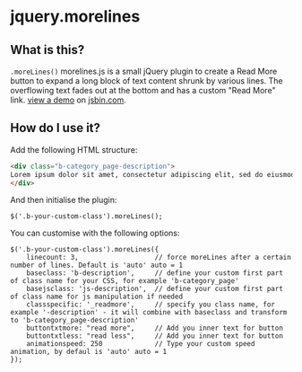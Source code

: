 jquery.morelines
==============

What is this?
-------------
`.moreLines()` morelines.js is a small jQuery plugin to create a Read More button to expand a long block of text content shrunk by various lines. The overflowing text fades out at the bottom and has a custom "Read More" link. [view a demo][1] on [jsbin.com][1].

[1]: https://jsbin.com/nakevawiji/edit?html,css,js,output


How do I use it?
----------------

Add the following HTML structure:
```html
<div class="b-category_page-description">
Lorem ipsum dolor sit amet, consectetur adipiscing elit, sed do eiusmod tempor incididunt ut labore et dolore magna aliqua...
</div>
```
And then initialise the plugin:

	$('.b-your-custom-class').moreLines();

You can customise with the following options:

	$('.b-your-custom-class').moreLines({
		linecount: 3,                   // force moreLines after a certain number of lines. Default is 'auto' auto = 1
		baseclass: 'b-description',     // define your custom first part of class name for your CSS, for example 'b-category_page'
		basejsclass: 'js-description',  // define your custom first part of class name for js manipulation if needed
		classspecific: '_readmore',     // specify you class name, for example '-description' - it will combine with baseclass and transform to 'b-category_page-description'
		buttontxtmore: "read more",     // Add you inner text for button
		buttontxtless: "read less",     // Add you inner text for button
		animationspeed: 250             // Type your custom speed animation, by defaul is 'auto' auto = 1
	});
